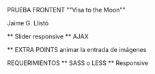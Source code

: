 PRUEBA FRONTENT
""Visa to the Moon""

Jaime G. Llistó

** Slider responsive
** AJAX

** EXTRA POINTS
    animar la entrada de imágenes

REQUERIMIENTOS
** SASS o LESS
** Responsive
